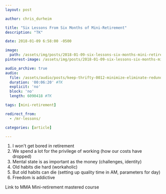 ```yaml
---
layout: post

author: chris_durheim

title: "Six Lessons From Six Months of Mini-Retirement"
description: "TK"

date: 2018-01-09 6:58:00 -0500

image:
  path: /assets/img/posts/2018-01-09-six-lessons-six-months-mini-retirement/
pinterest-image: /assets/img/posts/2018-01-09-six-lessons-six-months-mini-retirement/

audio_archive: true
audio:
  file: /assets/audio/posts/keep-thrifty-0012-minimize-eliminate-redundant.mp3 #TK
  duration: '00:06:20' #TK
  explicit: 'no'
  block: 'no'
  length: 6090418 #TK

tags: [mini-retirement]

redirect_from:
  - /mr-lessons/

categories: [article]

---
```


1. I won't get bored in retirement
2. We spend a lot for the privilege of working (how our costs have dropped)
3. Mental state is as important as the money (challenges, identity)
4. Old habits die hard (workaholic)
5. But old habits can die (setting up quality time in AM, parameters for day)
6. Freedom is addictive

Link to MMA Mini-retirement mastered course
